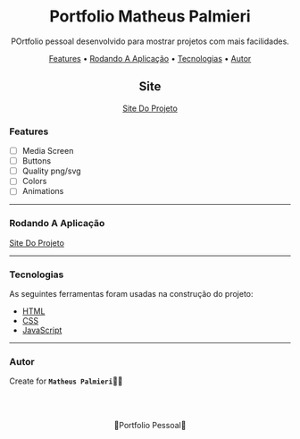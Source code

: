 <!-- Título -->

<h1 align="center">Portfolio Matheus Palmieri</h1>

<!-- Descrição -->

<p align="center">POrtfolio pessoal desenvolvido para mostrar projetos com mais facilidades.</p>

<!-- Súmario -->

<p align="center">
 <a href="#features">Features</a> •
 <a href="#rodando-a-aplicação">Rodando A Aplicação</a> •
 <a href="#tecnologias">Tecnologias</a> •
 <a href="#autor">Autor</a>
</p>

<!-- Site -->

<h2 align="center">Site</h2>

<p align="center">
 <a href="https://logindark-matheuspalmieri.netlify.app//">Site Do Projeto</a>
</p>

<!-- Atualizações -->

### Features

- [ ] Media Screen
- [ ] Buttons
- [ ] Quality png/svg
- [ ] Colors
- [ ] Animations

---

### Rodando A Aplicação

<a href="https://logindark-matheuspalmieri.netlify.app//">Site Do Projeto</a>

---

### Tecnologias

As seguintes ferramentas foram usadas na construção do projeto:

- [HTML](https://html.com/)
- [CSS](https://html.com/css/)
- [JavaScript](https://javascript.com/)

---

### Autor

Create for <b>`Matheus Palmieri`</b>👨‍💻

<br>
<br>

<p align="center">🎉Portfolio Pessoal🚀</p>

